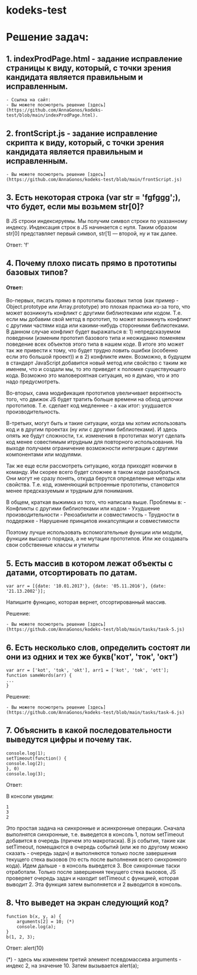 # kodeks-test


# Решение задач:

## 1. indexProdPage.html - задание исправление страницы к виду, который, с точки зрения кандидата является правильным и исправленным.

    - Ссылка на сайт:
    - Вы можете посмотреть решение [здесь](https://github.com/AnnaGonos/kodeks-test/blob/main/indexProdPage.html).

## 2. frontScript.js - задание исправление скрипта к виду, который, с точки зрения кандидата является правильным и исправленным.
    - Вы можете посмотреть решение [здесь](https://github.com/AnnaGonos/kodeks-test/blob/main/frontScript.js) 

## 3. Есть некоторая строка (var str = 'fgfggg';), что будет, если мы возьмем str[0]?

В JS строки индексируемы. Мы получим символ строки по указанному индексу. Индексация строк в JS начинается с нуля. Таким 
образом str[0] представляет первый символ, str[1] — второй, ну и так далее.

Ответ: 'f'

## 4. Почему плохо писать прямо в прототипы базовых типов?

#### Ответ:

Во-первых, писать прямо в прототипы базовых типов (как пример - Object.prototype или Array.prototype) это плохая практика 
из-за того, что может возникнуть конфликт с другими библиотеками или кодом. Т.е. если мы добавим свой метод в прототип, 
то может возникнуть конфликт с другими частями кода или какими-нибудь сторонними библиотеками. В данном случае конфликт 
будет выражаться в: 1) непредсказуемом поведении (изменим прототип базового типа и неожиданно поменяем поведение всех 
объектов этого типа в нашем коде. В итоге это может так же привести к тому, что будет трудно ловить ошибки (особенно если это большой проект))
и в 2) конфликте имен. Возможно, в будущем в стандарт JavaScript добавится новый метод или свойство с таким же именем, 
что и создали мы, то это приведет к поломке существующего кода. Возможно это маловероятная ситуация, но я думаю, что и это надо предусмотреть.

Во-вторых, сама модификация прототипов увеличивает вероятность того, что движок JS будет тратить больше времени на обход цепочки прототипов. Т.е. сделает код медленнее - а как итог: ухудшается производительность.

В-третьих, могут быть и такие ситуации, когда мы хотим использовать код и в другим проектах (ну или с другими библиотеками).
И здесь опять же будут сложности, т.к. изменения в прототипах могут сделать код менее совестимым итрудным для повторного использования.
На выходе получаем ограничение возможности интеграции с другими компонентами или модулями. 

Так же еще если рассмотреть ситуацию, когда приходят новички в команду. Им скорее всего будет сложнее в таком коде разобраться. 
Они могут не сразу понять, откуда берутся определенные методы или свойства. Т.е. код, изменяющий встроенные прототипы, 
становится менее предсказуемым и трудным для понимания.

В общем, краткая выжимка из того, что написала выше. Проблемы в:
    - Конфликты с другими библиотеками или кодом
    - Ухудшение производительности
    - Реюзабилити и совместимость
    - Трудности в поддержке
    - Нарушение принципов инкапсуляции и совместимости

Поэтому лучше использовать вспомогательные функции или модули, функции высшего порядка, а не мутации прототипов. Или же создавать свои собственные классы и утилиты

## 5. Есть массив в котором лежат объекты с датами, отсортировать по датам. 
```
var arr = [{date: '10.01.2017'}, {date: '05.11.2016'}, {date: '21.13.2002'}];
```
Напишите функцию, которая вернет, отсортированный массив.

Решение:

    - Вы можете посмотреть решение [здесь](https://github.com/AnnaGonos/kodeks-test/blob/main/tasks/task-5.js)


## 6. Есть несколько слов, определить состоят ли они из одних и тех же букв('кот', 'ток', 'окт')

```
var arr = ['kot', 'tok', 'okt'], arr1 = ['kot', 'tok', 'ott'];
function sameWords(arr) {
...
}
```

Решение:

    - Вы можете посмотреть решение [здесь](https://github.com/AnnaGonos/kodeks-test/blob/main/tasks/task-6.js)


## 7. Объяснить в какой последовательности выведутся цифры и почему так.
   ```
   console.log(1);
   setTimeout(function() {
   console.log(2);
   }, 0)
   console.log(3);
   ```

Ответ:

В консоли увидим:
```
1
3
2
```

Это простая задача на синхронные и асинхронные операции. Сначала выполнятся синхронные, т.е. выведется  в консоль 1, потом setTimeout 
добавится в очередь (причем это макротаска). В js события, такие как setTimeout, помещаются в очередь событий (или же по другому 
можно сказать - очередь задач) и выполняются только после завершения текущего стека вызовов (то есть после выполнения всего
синхронного кода). Идем дальше - в консоль выведется 3. Все синхронные таски отработали. Только после завершения текущего стека вызовов, 
JS проверяет очередь задач и находит setTimeout с функцией, которая выводит 2. Эта функция затем выполняется и 2 выводится в консоль.


## 8. Что выведет на экран следующий код?

```
function b(x, y, a) {
    arguments[2] = 10; (*)
    console.log(a);
}
b(1, 2, 3);
```

Ответ: alert(10) 

(*) - здесь мы изменяем третий элемент псевдомассива arguments - индекс 2, на значение 10. Затем вызывается alert(a);





